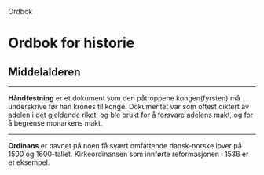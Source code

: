 Ordbok

# Ordbok for historie


## Middelalderen
---
**Håndfestning** er et dokument som den påtroppene kongen(fyrsten) må underskrive før han krones til konge. Dokumentet var som oftest diktert av adelen i det gjeldende riket, og ble brukt for å forsvare adelens makt, og for å begrense monarkens makt.

---

**Ordinans** er navnet på noen få svært omfattende dansk-norske lover på 1500 og 1600-tallet. Kirkeordinansen som innførte reformasjonen i 1536 er et eksempel.
